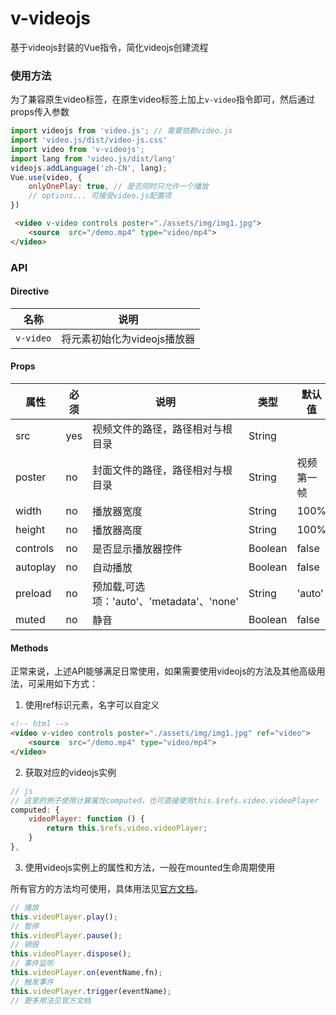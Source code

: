 # v-videojs
基于videojs封装的Vue指令，简化videojs创建流程

### 使用方法

为了兼容原生video标签，在原生video标签上加上`v-video`指令即可，然后通过props传入参数
```js
import videojs from 'video.js'; // 需要依赖video.js
import 'video.js/dist/video-js.css'
import video from 'v-videojs';
import lang from 'video.js/dist/lang'
videojs.addLanguage('zh-CN', lang);
Vue.use(video, {
    onlyOnePlay: true, // 是否同时只允许一个播放
    // options... 可接受video.js配置项
})
```
```html
 <video v-video controls poster="./assets/img/img1.jpg">
    <source  src="/demo.mp4" type="video/mp4">
</video>
```

### API

#### Directive

|名称|说明|
|---|---|
|`v-video`|将元素初始化为videojs播放器|

#### Props

|属性|必须|说明|类型|默认值|
|---|---|---|---|---|
|src|yes|视频文件的路径，路径相对与根目录|String||
|poster|no|封面文件的路径，路径相对与根目录|String|视频第一帧|
|width|no|播放器宽度|String|100%|
|height|no|播放器高度|String|100%|
|controls|no|是否显示播放器控件|Boolean|false|
|autoplay|no|自动播放|Boolean|false|
|preload|no|预加载,可选项：'auto'、'metadata'、'none'|String|'auto'|
|muted|no|静音|Boolean|false|

#### Methods

正常来说，上述API能够满足日常使用，如果需要使用videojs的方法及其他高级用法，可采用如下方式：
1. 使用ref标识元素，名字可以自定义

```html
<!-- html -->
<video v-video controls poster="./assets/img/img1.jpg" ref="video">
    <source  src="/demo.mp4" type="video/mp4">
</video>
```
2. 获取对应的videojs实例

```js
// js
// 这里的例子使用计算属性computed，也可直接使用this.$refs.video.videoPlayer
computed: {
    videoPlayer: function () {
        return this.$refs.video.videoPlayer;
    }
},
```
3. 使用videojs实例上的属性和方法，一般在mounted生命周期使用

所有官方的方法均可使用，具体用法见[官方文档](https://videojs.com)。

```js
// 播放
this.videoPlayer.play();
// 暂停
this.videoPlayer.pause();
// 销毁
this.videoPlayer.dispose();
// 事件监听
this.videoPlayer.on(eventName,fn);
// 触发事件
this.videoPlayer.trigger(eventName);
// 更多用法见官方文档
```
